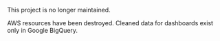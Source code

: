This project is no longer maintained. 

AWS resources have been destroyed.
Cleaned data for dashboards exist only in Google BigQuery.